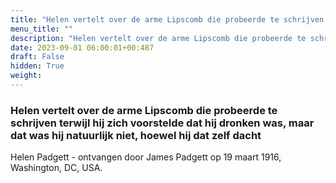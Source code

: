 ```yaml
---
title: "Helen vertelt over de arme Lipscomb die probeerde te schrijven terwijl hij zich voorstelde dat hij dronken was, maar dat was hij natuurlijk niet, hoewel hij dat zelf dacht"
menu_title: ""
description: "Helen vertelt over de arme Lipscomb die probeerde te schrijven terwijl hij zich voorstelde dat hij dronken was, maar dat was hij natuurlijk niet, hoewel hij dat zelf dacht"
date: 2023-09-01 06:00:01+00:487
draft: False
hidden: True
weight:
---
```

### Helen vertelt over de arme Lipscomb die probeerde te schrijven terwijl hij zich voorstelde dat hij dronken was, maar dat was hij natuurlijk niet, hoewel hij dat zelf dacht

Helen Padgett - ontvangen door James Padgett op 19 maart 1916, Washington, DC, USA.
